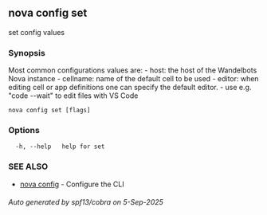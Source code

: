 ## nova config set

set config values

### Synopsis

Most common configurations values are:
	- host: the host of the Wandelbots Nova instance
	- cellname: name of the default cell to be used
	- editor: when editing cell or app definitions one can specify the default editor. 
		- use e.g. "code --wait" to edit files with VS Code

```
nova config set [flags]
```

### Options

```
  -h, --help   help for set
```

### SEE ALSO

* [nova config](nova_config.md)	 - Configure the CLI

###### Auto generated by spf13/cobra on 5-Sep-2025
